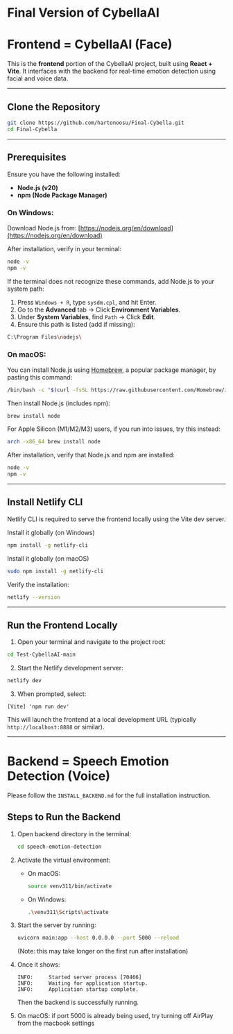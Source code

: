 # Final Version of CybellaAI

# Frontend = CybellaAI  (Face)

This is the **frontend** portion of the CybellaAI project, built using **React + Vite**. It interfaces with the backend for real-time emotion detection using facial and voice data.

---

## Clone the Repository

```bash
git clone https://github.com/hartonoosu/Final-Cybella.git
cd Final-Cybella
```

---

## Prerequisites

Ensure you have the following installed:

* **Node.js (v20)**
* **npm (Node Package Manager)**

### On Windows: 

Download Node.js from: [https://nodejs.org/en/download](https://nodejs.org/en/download)

After installation, verify in your terminal:

```bash
node -v
npm -v
```

If the terminal does not recognize these commands, add Node.js to your system path:

1. Press `Windows + R`, type `sysdm.cpl`, and hit Enter.
2. Go to the **Advanced** tab → Click **Environment Variables**.
3. Under **System Variables**, find `Path` → Click **Edit**.
4. Ensure this path is listed (add if missing):

```bash
C:\Program Files\nodejs\
```

### On macOS:
You can install Node.js using [Homebrew](https://brew.sh/), a popular package manager, by pasting this command:

```bash
/bin/bash -c "$(curl -fsSL https://raw.githubusercontent.com/Homebrew/install/HEAD/install.sh)"
```

Then install Node.js (includes npm):

```bash
brew install node
```

For Apple Silicon (M1/M2/M3) users, if you run into issues, try this instead:
```bash
arch -x86_64 brew install node
```

After installation, verify that Node.js and npm are installed:

```bash
node -v
npm -v
```

---

## Install Netlify CLI

Netlify CLI is required to serve the frontend locally using the Vite dev server.

Install it globally (on Windows)

```bash
npm install -g netlify-cli
```

Install it globally (on macOS)

```bash
sudo npm install -g netlify-cli
```

Verify the installation:

```bash
netlify --version
```

---

## Run the Frontend Locally

1. Open your terminal and navigate to the project root:

```bash
cd Test-CybellaAI-main
```

2. Start the Netlify development server:

```bash
netlify dev
```

3. When prompted, select:

```
[Vite] 'npm run dev'
```

This will launch the frontend at a local development URL (typically `http://localhost:8888` or similar).

---

# Backend = Speech Emotion Detection (Voice)

Please follow the `INSTALL_BACKEND.md` for the full installation instruction.

## Steps to Run the Backend

1. Open backend directory in the terminal:

    ```bash
    cd speech-emotion-detection
    ```

2. Activate the virtual environment:

    - On macOS:
        ```bash
        source venv311/bin/activate
        ```
    - On Windows:
        ```bash
        .\venv311\Scripts\activate
        ```

3. Start the server by running:

    ```bash
    uvicorn main:app --host 0.0.0.0 --port 5000 --reload
    ```

    (Note: this may take longer on the first run after installation)

4. Once it shows:

    ```
    INFO:     Started server process [70466]
    INFO:     Waiting for application startup.
    INFO:     Application startup complete.
    ```

    Then the backend is successfully running.

5. On macOS: if port 5000 is already being used, try turning off AirPlay from the macbook settings

